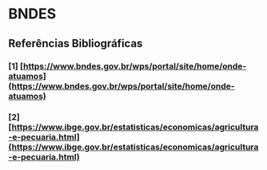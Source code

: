 # BNDES

## **Referências Bibliográficas**

### **[1] [https://www.bndes.gov.br/wps/portal/site/home/onde-atuamos](https://www.bndes.gov.br/wps/portal/site/home/onde-atuamos)**
### **[2] [https://www.ibge.gov.br/estatisticas/economicas/agricultura-e-pecuaria.html](https://www.ibge.gov.br/estatisticas/economicas/agricultura-e-pecuaria.html)**
